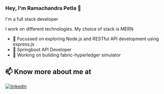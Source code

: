 ### Hey, I'm Ramachandra Petla 👋

I'm a full stack developer

I work on different technologies. My choice of stack is MERN

<!--
**ramachandrapetla/ramachandrapetla** is a ✨ _special_ ✨ repository because its `README.md` (this file) appears on your GitHub profile.

Here are some ideas to get you started:

- 🔭 Focussed on exploring Node.js and RESTful API development using express.js
- 🔭 Springboot API Developer
- 🌱 I’m currently trying to build my stack. 
- 👯 I’m looking to collaborate on ...
- 🤔 I’m looking for help with ...
- 💬 Ask me about ...

-->

- 🔭 Focussed on exploring Node.js and RESTful API development using express.js
- 🔭 Springboot API Developer
- 🤔 Working on building fabric-hyperledger simulator

## 📫 Know more about me at 
<p>
<a href="https://www.linkedin.com/in/ramachandrapetla/"><img src="https://img.icons8.com/color/96/000000/linkedin.png" alt="linkedin"/></a>
</p>
